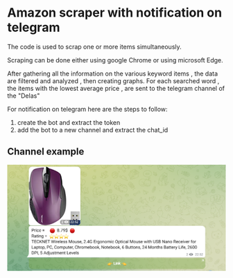 # Amazon scraper with notification on telegram

The code is used to scrap one or more items simultaneously.

Scraping can be done either using google Chrome or using microsoft Edge.

After gathering all the information on the various keyword items , the data are filtered and analyzed , then creating graphs.
For each searched word , the items with the lowest average price , are sent to the telegram channel of the "Delas"


For notification on telegram here are the steps to follow:
1. create the bot and extract the token
2. add the bot to a new channel and extract the chat_id



## Channel example
![](/pic/image.PNG)
